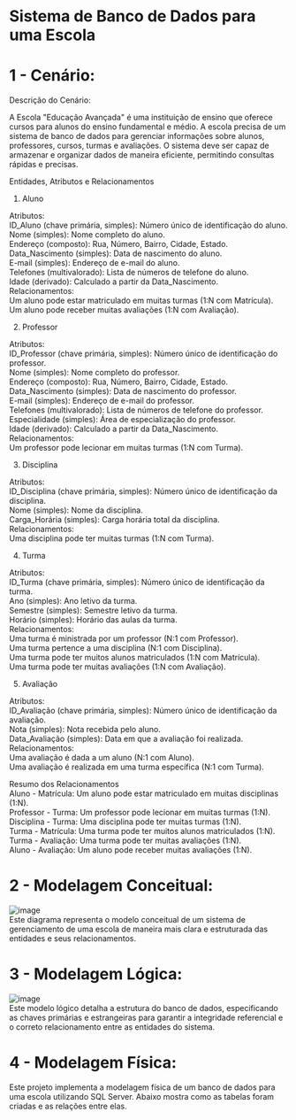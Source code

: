 # Sistema de Banco de Dados para uma Escola

# 1 - Cenário:

Descrição do Cenário:

A Escola "Educação Avançada" é uma instituição de ensino que oferece cursos para alunos do ensino fundamental e médio. A escola precisa de um sistema de banco de dados para gerenciar informações sobre alunos, professores, cursos, turmas e avaliações. O sistema deve ser capaz de armazenar e organizar dados de maneira eficiente, permitindo consultas rápidas e precisas.

Entidades, Atributos e Relacionamentos<br>
1. Aluno<br>

Atributos:<br>
ID_Aluno (chave primária, simples): Número único de identificação do aluno. <br>
Nome (simples): Nome completo do aluno.<br>
Endereço (composto): Rua, Número, Bairro, Cidade, Estado.<br>
Data_Nascimento (simples): Data de nascimento do aluno.<br>
E-mail (simples): Endereço de e-mail do aluno.<br>
Telefones (multivalorado): Lista de números de telefone do aluno.<br>
Idade (derivado): Calculado a partir da Data_Nascimento.<br>
Relacionamentos:<br>
Um aluno pode estar matriculado em muitas turmas (1:N com Matrícula).<br>
Um aluno pode receber muitas avaliações (1:N com Avaliação).<br>

2. Professor<br>

Atributos:<br>
ID_Professor (chave primária, simples): Número único de identificação do professor.<br>
Nome (simples): Nome completo do professor.<br>
Endereço (composto): Rua, Número, Bairro, Cidade, Estado.<br>
Data_Nascimento (simples): Data de nascimento do professor.<br>
E-mail (simples): Endereço de e-mail do professor.<br>
Telefones (multivalorado): Lista de números de telefone do professor.<br>
Especialidade (simples): Área de especialização do professor.<br>
Idade (derivado): Calculado a partir da Data_Nascimento.<br>
Relacionamentos:<br>
Um professor pode lecionar em muitas turmas (1:N com Turma).<br>

3. Disciplina<br>

Atributos:<br>
ID_Disciplina (chave primária, simples): Número único de identificação da disciplina.<br>
Nome (simples): Nome da disciplina.<br>
Carga_Horária (simples): Carga horária total da disciplina.<br>
Relacionamentos:<br>
Uma disciplina pode ter muitas turmas (1:N com Turma).<br>

4. Turma<br>

Atributos:<br>
ID_Turma (chave primária, simples): Número único de identificação da turma.<br>
Ano (simples): Ano letivo da turma.<br>
Semestre (simples): Semestre letivo da turma.<br>
Horário (simples): Horário das aulas da turma.<br>
Relacionamentos:<br>
Uma turma é ministrada por um professor (N:1 com Professor).<br>
Uma turma pertence a uma disciplina (N:1 com Disciplina).<br>
Uma turma pode ter muitos alunos matriculados (1:N com Matrícula).<br>
Uma turma pode ter muitas avaliações (1:N com Avaliação).<br>

5. Avaliação<br>

Atributos:<br>
ID_Avaliação (chave primária, simples): Número único de identificação da avaliação.<br>
Nota (simples): Nota recebida pelo aluno.<br>
Data_Avaliação (simples): Data em que a avaliação foi realizada.<br>
Relacionamentos:<br>
Uma avaliação é dada a um aluno (N:1 com Aluno).<br>
Uma avaliação é realizada em uma turma específica (N:1 com Turma).<br>

Resumo dos Relacionamentos<br>
Aluno - Matrícula: Um aluno pode estar matriculado em muitas disciplinas (1:N).<br>
Professor - Turma: Um professor pode lecionar em muitas turmas (1:N).<br>
Disciplina - Turma: Uma disciplina pode ter muitas turmas (1:N).<br>
Turma - Matrícula: Uma turma pode ter muitos alunos matriculados (1:N).<br>
Turma - Avaliação: Uma turma pode ter muitas avaliações (1:N).<br>
Aluno - Avaliação: Um aluno pode receber muitas avaliações (1:N).<br>

# 2 - Modelagem Conceitual: <br>

![image](https://github.com/vitoria-vs/Modelagem-de-Banco-de-Dados/assets/149893034/efad42fb-2c8c-4f20-b605-e525b94b83d8)<br>
Este diagrama representa o modelo conceitual de um sistema de gerenciamento de uma escola de maneira mais clara e estruturada das entidades e seus relacionamentos.<br>

# 3 - Modelagem Lógica:<br>

![image](https://github.com/vitoria-vs/Modelagem-de-Banco-de-Dados/assets/149893034/0033e7e4-6698-4452-9ab8-d2431e78205c)<br>
Este modelo lógico detalha a estrutura do banco de dados, especificando as chaves primárias e estrangeiras para garantir a integridade referencial e o correto relacionamento entre as entidades do sistema.<br>

# 4 - Modelagem Física:

Este projeto implementa a modelagem física de um banco de dados para uma escola utilizando SQL Server. Abaixo mostra como as tabelas foram criadas e as relações entre elas.














